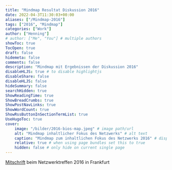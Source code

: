 ```yaml
---
title: "Mindmap Resultat Diskussion 2016"
date: 2022-04-3T11:30:03+00:00
aliases: ["/Mindmap-2016"]
tags: ["2016", "Mindmap"]
categories: ["Work"]
author: ["Henning"]
# author: ["Me", "You"] # multiple authors
showToc: true
TocOpen: true
draft: false
hidemeta: false
comments: false
description: "Mindmap mit Ergebnissen der Diskussion 2016"
disableHLJS: true # to disable highlightjs
disableShare: false
disableHLJS: false
hideSummary: false
searchHidden: true
ShowReadingTime: true
ShowBreadCrumbs: true
ShowPostNavLinks: true
ShowWordCount: true
ShowRssButtonInSectionTermList: true
UseHugoToc: true
cover:
    image: "/bilder/2016-bios-map.jpeg" # image path/url
    alt: "Mindmap inhaltlicher Fokus des Netzwerks" # alt text
    caption: "Mindmap zum inhaltlichen Fokus des Netzwerks 2016" # display caption under cover
    relative: true # when using page bundles set this to true
    hidden: false # only hide on current single page
---
```


[Mitschrift](https://bios-net.github.io/bilder/2016-bios-map.jpeg) beim Netzwerktreffen 2016 in Frankfurt

